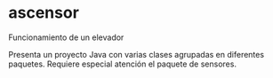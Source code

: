 # ascensor
Funcionamiento de un elevador

Presenta un proyecto Java con varias clases agrupadas en diferentes paquetes.
Requiere especial atención el paquete de sensores.
